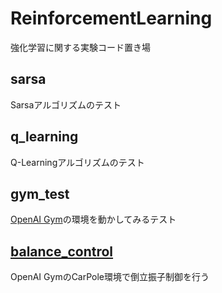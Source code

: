 # ReinforcementLearning
強化学習に関する実験コード置き場

## sarsa
Sarsaアルゴリズムのテスト

## q_learning
Q-Learningアルゴリズムのテスト

## gym_test
[OpenAI Gym](https://gym.openai.com)の環境を動かしてみるテスト

## [balance_control](https://github.com/Etanoke/ReinforcementLearning/tree/master/balance_control)
OpenAI GymのCarPole環境で倒立振子制御を行う
